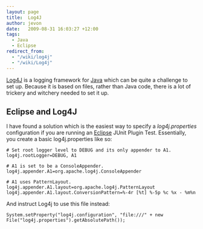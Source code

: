 ```yaml
---
layout: page
title:  Log4J
author: jevon
date:   2009-08-31 16:03:27 +12:00
tags:
  - Java
  - Eclipse
redirect_from:
  - "/wiki/log4j"
  - "/wiki/Log4j"
---
```


[Log4J](log4j.md) is a logging framework for [Java](java.md) which can be quite a challenge to set up. Because it is based on files, rather than Java code, there is a lot of trickery and witchery needed to set it up.

## Eclipse and Log4J
I have found a solution which is the easiest way to specify a _log4j.properties_ configuration if you are running an [Eclipse](eclipse.md) JUnit Plugin Test. Essentially, you create a basic log4j.properties like so:

```
# Set root logger level to DEBUG and its only appender to A1.
log4j.rootLogger=DEBUG, A1

# A1 is set to be a ConsoleAppender.
log4j.appender.A1=org.apache.log4j.ConsoleAppender

# A1 uses PatternLayout.
log4j.appender.A1.layout=org.apache.log4j.PatternLayout
log4j.appender.A1.layout.ConversionPattern=%-4r [%t] %-5p %c %x - %m%n
```

And instruct Log4j to use this file instead:

`System.setProperty("log4j.configuration", "file:///" + new File("log4j.properties").getAbsolutePath());`
